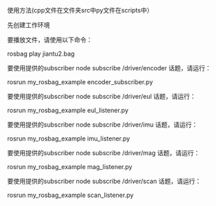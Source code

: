 使用方法(cpp文件在文件夹src中py文件在scripts中）

先创建工作环境

要播放文件，请使用以下命令：

rosbag play jiantu2.bag

要使用提供的subscriber node subscribe /driver/encoder 话题，请运行：

rosrun my_rosbag_example encoder_subscriber.py

要使用提供的subscriber node subscribe /driver/eul 话题，请运行：

rosrun my_rosbag_example eul_listener.py

要使用提供的subscriber node subscribe /driver/imu 话题，请运行：

rosrun my_rosbag_example imu_listener.py

要使用提供的subscriber node subscribe /driver/mag 话题，请运行：

rosrun my_rosbag_example mag_listener.py

要使用提供的subscriber node subscribe /driver/scan 话题，请运行：

rosrun my_rosbag_example scan_listener.py
